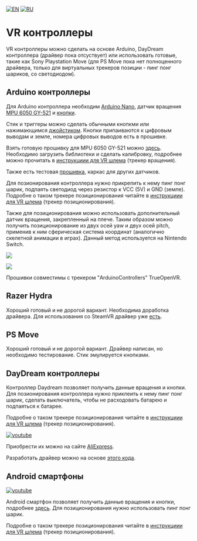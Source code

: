 ﻿[![EN](https://user-images.githubusercontent.com/9499881/33184537-7be87e86-d096-11e7-89bb-f3286f752bc6.png)](https://github.com/TrueOpenVR/TrueOpenVR-DIY/blob/master/Controllers/Controllers.md) 
[![RU](https://user-images.githubusercontent.com/9499881/27683795-5b0fbac6-5cd8-11e7-929c-057833e01fb1.png)](https://github.com/TrueOpenVR/TrueOpenVR-DIY/blob/master/Controllers/Controllers.RU.md) 
# VR контроллеры
VR контроллеры можно сделать на основе Arduino, DayDream контроллера (драйвер пока отсуствует) или использовать готовые, такие как Sony Playstation Move (для PS Move пока нет полноценного драйвера, только для виртуальных трекеров позиции - пинг понг шариков, со светодиодом).

## Arduino контроллеры
Для Arduino контроллера необходим [Arduino Nano](http://ali.pub/2oy73f), датчик вращения [MPU 6050 GY-521](http://ali.pub/2oy76c) и [кнопки](http://ali.pub/33lzue). 

Стик и триггеры можно сделать обычными кнопкми или нажимающимся [джойстиком](http://ali.pub/2zbur8). Кнопки припаиваются к цифровым выводам и земле, номера цифровых выводов есть в прошивке.

Взять готовую прошивку для MPU 6050 GY-521 можно [здесь](https://github.com/TrueOpenVR/TrueOpenVR-DIY/blob/master/Controllers/Arduino/Controller_MPU6050_DMP6.ino). Необходимо загрузить библиотеки и сделать калибровку, подробнее можно прочитать в [инструкциии для VR шлема](https://github.com/TrueOpenVR/TrueOpenVR-DIY/blob/master/HMD/HMD.RU.md) (трекер вращения).

Также есть тестовая [прошивка](https://github.com/TrueOpenVR/TrueOpenVR-DIY/blob/master/Controllers/Arduino/Controller.ino), каркас для других датчиков. 

Для позионирования контроллера нужно прикрепить к нему пинг понг шарик, подпаять светодиод через резистор к VCC (5V) и GND (земле). Подробне о таком трекере позиционирования читайте в [инструкциии для VR шлема](https://github.com/TrueOpenVR/TrueOpenVR-DIY/blob/master/HMD/HMD.RU.md) (трекер позиционирования).

Также для позиционирования можно использовать дополнительный датчик вращения, закрепленный на плече. Таким образом можно получить позиционирование из двух осей yaw и двух осей pitch, применив к ним сферическая система координат (аналогично скелетной анимации в играх). Данный метод используется на Nintendo Switch. 

![](https://user-images.githubusercontent.com/9499881/79615275-72e20c00-8113-11ea-8467-514d9fe730a6.gif)

![](https://user-images.githubusercontent.com/9499881/79614778-52658200-8112-11ea-9c83-ef131954b697.gif)

Прошивки совместимы с трекером "ArduinoControllers" TrueOpenVR.

## Razer Hydra
Хороший готовый и не дорогой вариант. Необходима доработка драйвера. Для использования со SteamVR драйвер уже [есть](https://store.steampowered.com/app/491380/SteamVR_Driver_for_Razer_Hydra/).

## PS Move
Хороший готовый и не дорогой вариант. Драйвер написан, но необходимо тестирование. Стик эмулируется кнопками.

## DayDream контроллеры
Контроллер Daydream позволяет получить данные вращения и кнопки. Для позионирования контроллера нужно приклеить к нему пинг понг шарик, сделать выключатель, чтобы не расходовать батарею и подпаяться к батарее. 

Подробне о таком трекере позиционирования читайте в [инструкциии для VR шлема](https://github.com/TrueOpenVR/TrueOpenVR-DIY/blob/master/HMD/HMD.RU.md) (трекер позиционирования).

[![youtube](https://user-images.githubusercontent.com/9499881/44265935-ae8b4b00-a239-11e8-85fa-006f29f58c82.gif)](https://youtu.be/jtABXvqChHU)

Приобрести их можно на сайте [AliExpress](http://ali.pub/2ph4hr). 

Разработать драйвер можно на основе [этого кода](https://github.com/gb2111/Access-GearVR-Controller-from-PC).

## Android смартфоны
[![youtube](https://user-images.githubusercontent.com/9499881/44266133-7b958700-a23a-11e8-98bb-af64a35c7ecb.gif)](https://youtu.be/4V1yee-_5PA)

Android смартфон позволяет получить данные вращения и кнопки, подробнее [здесь](https://github.com/TrueOpenVR/TrueOpenVR-Drivers/tree/master/C%2B%2B/AndroidControllers). Для позиционирования нужно использовать пинг понг шарик. 

Подробне о таком трекере позиционирования читайте в [инструкциии для VR шлема](https://github.com/TrueOpenVR/TrueOpenVR-DIY/blob/master/HMD/HMD.RU.md) (трекер позиционирования).